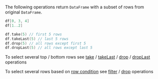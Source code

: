 [//]: # (title: Slicing)

<!---IMPORT org.jetbrains.kotlinx.dataframe.samples.api.Access-->

The following operations return `DataFrame` with a subset of rows from original `DataFrame`.

<!---FUN getSeveralRows-->

```kotlin
df[0, 3, 4]
df[1..2]

df.take(5) // first 5 rows
df.takeLast(5) // last 5 rows
df.drop(5) // all rows except first 5
df.dropLast(5) // all rows except last 5
```

<!---END-->

To select several top / bottom rows see [take](take.md) / [takeLast](takeLast.md) / [drop](drop.md) / [dropLast](dropLast.md) operations

To select several rows based on [row condition](DataRow.md#row-conditions) see [filter](filter.md) / [drop](drop.md) operations
